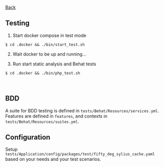<a href="../README.md" target="_blank">Back</a>

## Testing

1. Start docker compose in test mode
```
$ cd .docker && ./bin/start_test.sh
```

2. Wait docker to be up and running...

3. Run start static analysis and Behat tests
```
$ cd .docker && ./bin/php_test.sh
```
<br/>

## BDD
A suite for BDD testing is defined in `tests/Behat/Resources/services.yml`.  
Features are defined in `features`, and contexts in `tests/Behat/Resources/suites.yml`.

## Configuration
Setup `tests/Application/config/packages/test/fifty_deg_sylius_cache.yaml` based on your needs and your test scenarios.
